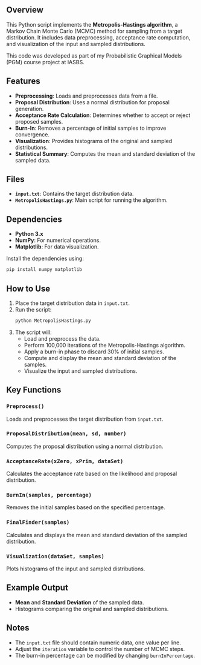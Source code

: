 ## Overview

This Python script implements the **Metropolis-Hastings algorithm**, a Markov Chain Monte Carlo (MCMC) method for sampling from a target distribution. It includes data preprocessing, acceptance rate computation, and visualization of the input and sampled distributions. 

This code was developed as part of my Probabilistic Graphical Models (PGM) course project at IASBS.

## Features

- **Preprocessing**: Loads and preprocesses data from a file.
- **Proposal Distribution**: Uses a normal distribution for proposal generation.
- **Acceptance Rate Calculation**: Determines whether to accept or reject proposed samples.
- **Burn-In**: Removes a percentage of initial samples to improve convergence.
- **Visualization**: Provides histograms of the original and sampled distributions.
- **Statistical Summary**: Computes the mean and standard deviation of the sampled data.

## Files
- **`input.txt`**: Contains the target distribution data.
- **`MetropolisHastings.py`**: Main script for running the algorithm.

## Dependencies

- **Python 3.x**
- **NumPy**: For numerical operations.
- **Matplotlib**: For data visualization.

Install the dependencies using:
```bash
pip install numpy matplotlib
```

## How to Use

1. Place the target distribution data in `input.txt`.
2. Run the script:
   ```bash
   python MetropolisHastings.py
   ```
3. The script will:
   - Load and preprocess the data.
   - Perform 100,000 iterations of the Metropolis-Hastings algorithm.
   - Apply a burn-in phase to discard 30% of initial samples.
   - Compute and display the mean and standard deviation of the samples.
   - Visualize the input and sampled distributions.

## Key Functions

### `Preprocess()`
Loads and preprocesses the target distribution from `input.txt`.

### `ProposalDistribution(mean, sd, number)`
Computes the proposal distribution using a normal distribution.

### `AcceptanceRate(xZero, xPrim, dataSet)`
Calculates the acceptance rate based on the likelihood and proposal distribution.

### `BurnIn(samples, percentage)`
Removes the initial samples based on the specified percentage.

### `FinalFinder(samples)`
Calculates and displays the mean and standard deviation of the sampled distribution.

### `Visualization(dataSet, samples)`
Plots histograms of the input and sampled distributions.

## Example Output

- **Mean** and **Standard Deviation** of the sampled data.
- Histograms comparing the original and sampled distributions.

## Notes

- The `input.txt` file should contain numeric data, one value per line.
- Adjust the `iteration` variable to control the number of MCMC steps.
- The burn-in percentage can be modified by changing `burnInPercentage`.